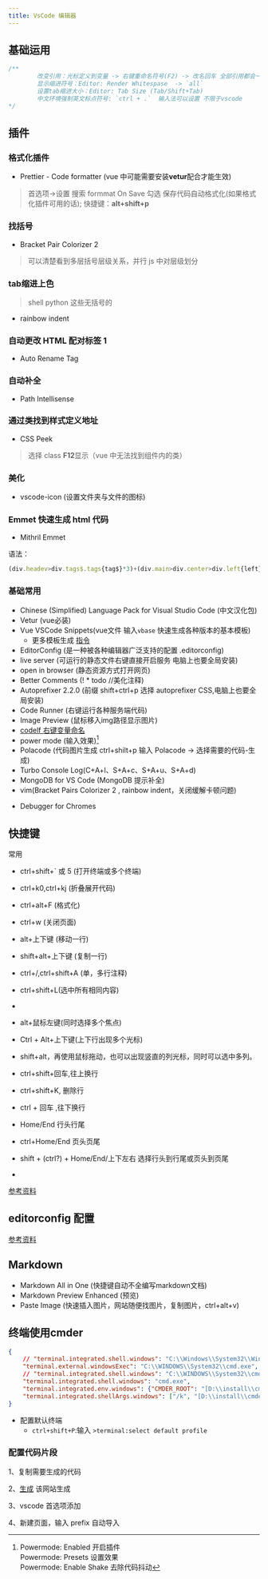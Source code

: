 ```yaml
---
title: VsCode 编辑器
---
```


## 基础运用

```javascript
/**  
        改变引用：光标定义到变量 -> 右键重命名符号(F2) -> 改名回车 全部引用都会一起改变
        显示缩进符号：Editor: Render Whitespase  -> `all`
        设置tab缩进大小：Editor: Tab Size (Tab/Shift+Tab)
        中文环境强制英文标点符号: `ctrl + .`  输入法可以设置 不限于vscode
*/

```

## 插件 

### 格式化插件

- Prettier - Code formatter (vue 中可能需要安装**vetur**配合才能生效)

> 首选项->设置 搜索 formmat On Save 勾选 保存代码自动格式化(如果格式化插件可用的话); 快捷键：**alt+shift+p**

### 找括号

- Bracket Pair Colorizer 2

> 可以清楚看到多层括号层级关系，并行 js 中对层级划分

### tab缩进上色
>   shell python 这些无括号的

-   rainbow indent
### 自动更改 HTML 配对标签 1

- Auto Rename Tag

### 自动补全

- Path Intellisense

### 通过类找到样式定义地址

- CSS Peek

> 选择 class **F12**显示（vue 中无法找到组件内的类）

### 美化

- vscode-icon (设置文件夹与文件的图标)

### Emmet 快速生成 html 代码

- Mithril Emmet

语法：

```javascript
(div.headev>div.tags$.tags{tag$}*3)+(div.main>div.center>div.left{left}+div.right{right}>div.top{top}+div.bottom{bottom})+(dev.footer>a[href="javascript:"]{连接$}*10)
```

### 基础常用
- Chinese (Simplified) Language Pack for Visual Studio Code   (中文汉化包)
- Vetur (vue必装)
- Vue VSCode Snippets(vue文件 输入`vbase` 快速生成各种版本的基本模板)
    -   更多模板生成 [指令](https://marketplace.visualstudio.com/items?itemName=sdras.vue-vscode-snippets)
- EditorConfig (是一种被各种编辑器广泛支持的配置 .editorconfig)
- live server (可运行的静态文件右键直接开启服务 电脑上也要全局安装)
- open in browser (静态资源方式打开网页)
- Better Comments (! * todo //美化注释)
- Autoprefixer  2.2.0 (前缀 shift+ctrl+p 选择 autoprefixer CSS,电脑上也要全局安装)
- Code Runner (右键运行各种服务端代码)
- Image Preview (鼠标移入img路径显示图片)
- [codelf 右键变量命名](https://unbug.github.io/codelf/)
- power mode (输入效果)[^①]
- Polacode (代码图片生成 ctrl+shilt+p 输入 Polacode -> 选择需要的代码-生成)
- Turbo Console Log(C+A+l、S+A+c、S+A+u、S+A+d)
- MongoDB for VS Code (MongoDB 提示补全)
- vim(Bracket Pairs Colorizer 2 ,  rainbow indent，关闭缓解卡顿问题)
[^①]:Powermode: Enabled 开启插件  
Powermode: Presets 设置效果  
Powermode: Enable Shake 去除代码抖动  
-    Debugger for Chromes

## 快捷键

常用

-   ctrl+shift+` 或 5 (打开终端或多个终端)
-   ctrl+k0,ctrl+kj (折叠展开代码)
-   ctrl+alt+F (格式化)
-   ctrl+w (关闭页面)
-   alt+上下键 (移动一行)
-   shift+alt+上下键 (复制一行)
-   ctrl+/,ctrl+shift+A (单，多行注释)
-   ctrl+shift+L(选中所有相同内容)
-   
-   alt+鼠标左键(同时选择多个焦点)
-   Ctrl + Alt+上下键(上下行出现多个光标)
-   shift+alt，再使用鼠标拖动，也可以出现竖直的列光标，同时可以选中多列。
  
-   ctrl+shift+回车,往上换行 
-   ctrl+shift+K, 删除行
-   ctrl + 回车 ,往下换行
-   Home/End 行头行尾
-   ctrl+Home/End 页头页尾
-   shift + (ctrl?) + Home/End/上下左右 选择行头到行尾或页头到页尾
-   
[参考资料](https://www.cnblogs.com/jpfss/p/10956650.html)

## editorconfig 配置

[参考资料](https://juejin.cn/post/6860440041039069191#heading-10)

## Markdown
- Markdown All in One (快捷键自动不全编写markdown文档)
- Markdown Preview Enhanced (预览)
- Paste Image (快速插入图片，网站随便找图片，复制图片，ctrl+alt+v)

## 终端使用cmder
```json
{
    // "terminal.integrated.shell.windows": "C:\\Windows\\System32\\WindowsPowerShell\\v1.0\\powershell.exe",
    "terminal.external.windowsExec": "C:\\WINDOWS\\System32\\cmd.exe",
    // "terminal.integrated.shell.windows": "C:\\WINDOWS\\System32\\cmd.exe",
    "terminal.integrated.shell.windows": "cmd.exe",
    "terminal.integrated.env.windows": {"CMDER_ROOT": "[D:\\install\\cmder\\Cmder]"},
    "terminal.integrated.shellArgs.windows": ["/k", "[D:\\install\\cmder\\Cmder]\\vendor\\init.bat"],
}
```
- 配置默认终端
    - `ctrl+shift+P`:输入 `>terminal:select default profile`

### 配置代码片段

1、复制需要生成的代码

2、[生成]("https://snippet-generator.app") 该网站生成

3、vscode 首选项添加

4、新建页面，输入 prefix 自动导入
